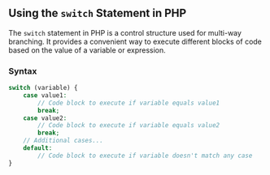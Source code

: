 ## Using the `switch` Statement in PHP

The `switch` statement in PHP is a control structure used for multi-way branching. It provides a convenient way to execute different blocks of code based on the value of a variable or expression. 

### Syntax

```php
switch (variable) {
    case value1:
        // Code block to execute if variable equals value1
        break;
    case value2:
        // Code block to execute if variable equals value2
        break;
    // Additional cases...
    default:
        // Code block to execute if variable doesn't match any case
}
